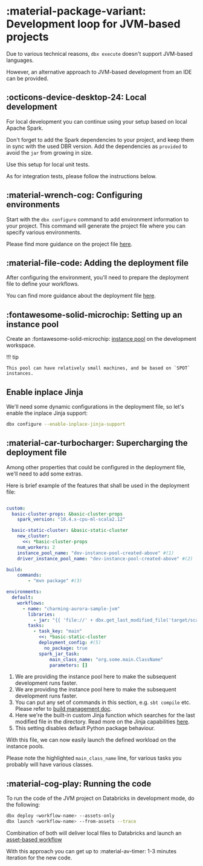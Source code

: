 # :material-package-variant: Development loop for JVM-based projects

Due to various technical reasons, `dbx execute` doesn't support JVM-based languages.

However, an alternative approach to JVM-based development from an IDE can be provided.

## :octicons-device-desktop-24: Local development

For local development you can continue using your setup based on local Apache Spark.

Don't forget to add the Spark dependencies to your project, and keep them in sync with the used DBR version.
Add the dependencies as `provided` to avoid the `jar` from growing in size.

Use this setup for local unit tests.

As for integration tests, please follow the instructions below.

## :material-wrench-cog: Configuring environments

Start with the `dbx configure` command to add environment information to your project.
This command will generate the project file where you can specify various environments.

Please find more guidance on the project file [here](../../reference/project.md).

## :material-file-code: Adding the deployment file

After configuring the environment, you'll need to prepare the deployment file to define your workflows.

You can find more guidance about the deployment file [here](../../reference/deployment.md).

## :fontawesome-solid-microchip: Setting up an instance pool

Create an :fontawesome-solid-microchip: [instance pool](https://docs.databricks.com/clusters/instance-pools/index.html)
on the development workspace.

!!! tip

    This pool can have relatively small machines, and be based on `SPOT` instances.

## Enable inplace Jinja

We'll need some dynamic configurations in the deployment file, so let's enable the inplace Jinja support:

```bash
dbx configure --enable-inplace-jinja-support
```

## :material-car-turbocharger: Supercharging the deployment file

Among other properties that could be configured in the deployment file, we'll need to add some extras.

Here is brief example of the features that shall be used in the deployment file:

```yaml title="conf/deployment.yml" hl_lines="28"

custom:
  basic-cluster-props: &basic-cluster-props
    spark_version: "10.4.x-cpu-ml-scala2.12"

  basic-static-cluster: &basic-static-cluster
    new_cluster:
      <<: *basic-cluster-props
    num_workers: 2
    instance_pool_name: "dev-instance-pool-created-above" #(1)
    driver_instance_pool_name: "dev-instance-pool-created-above" #(2)

build:
    commands:
        - "mvn package" #(3)

environments:
  default:
    workflows:
      - name: "charming-aurora-sample-jvm"
        libraries:
          - jar: "{{ 'file://' + dbx.get_last_modified_file('target/scala-2.12', 'jar') }}" #(4)
        tasks:
          - task_key: "main"
            <<: *basic-static-cluster
            deployment_config: #(5)
              no_package: true
            spark_jar_task:
                main_class_name: "org.some.main.ClassName"
                parameters: []

```

1. We are providing the instance pool here to make the subsequent development runs faster.
2. We are providing the instance pool here to make the subsequent development runs faster.
3. You can put any set of commands in this section, e.g. `sbt compile` etc. Please refer
   to [build management doc](../../features/build_management.md).
4. Here we're the built-in custom Jinja function which searches for the last modified file in the directory.
   Read more on the Jinja capabilities [here](../../features/jinja_support.md).
5. This setting disables default Python package behaviour.

With this file, we can now easily launch the defined workload on the instance pools.

Please note the highlighted `main_class_name` line, for various tasks you probably will have various classes.

## :material-cog-play: Running the code

To run the code of the JVM project on Databricks in development mode, do the following:

```bash
dbx deploy <workflow-name> --assets-only
dbx launch <workflow-name> --from-assets --trace
```

Combination of both will deliver local files to Databricks and launch
an [asset-based workflow](../../features/assets.md)

With this approach you can get up to :material-av-timer: 1-3 minutes iteration for the new code.
